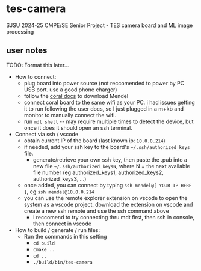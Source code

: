 # tes-camera
SJSU 2024-25 CMPE/SE Senior Project - TES camera board and ML image processing

## user notes
TODO: Format this later...
- How to connect:
  - plug board into power source (not reccomended to power by PC USB port. use a good phone charger)
  - follow the [coral docs](https://coral.ai/docs/dev-board/get-started) to download Mendel
  - connect coral board to the same wifi as your PC. i had issues getting it to run following the user docs, so I just plugged in a m+kb and monitor to manually connect the wifi.
  - run `mdt shell` -- may require multiple times to detect the device, but once it does it should open an ssh terminal.
- Connect via ssh / vscode
  - obtain current IP of the board (last known ip: `10.0.0.214`)
  - if needed, add your ssh key to the board's `~/.ssh/authorized_keys` file.
    - generate/retrieve your own ssh key, then paste the .pub into a new file `~/.ssh/authorized_keysN`, where N = the next available file number (eg authorized_keys1, authorized_keys2, authorized_keys3, ...)
  - once added, you can connect by typing `ssh mendel@[ YOUR IP HERE ]`, eg `ssh mendel@10.0.0.214`
  - you can use the remote explorer extension on vscode to open the system as a vscode project. download the extension on vscode and create a new ssh remote and use the ssh command above
    - i reccomend to try connecting thru mdt first, then ssh in console, then connect in vscode
- How to build / generate / run files:
  - Run the commands in this setting
    - `cd build`
    - `cmake ..`
    - `cd ..`
    - `./build/bin/tes-camera`
